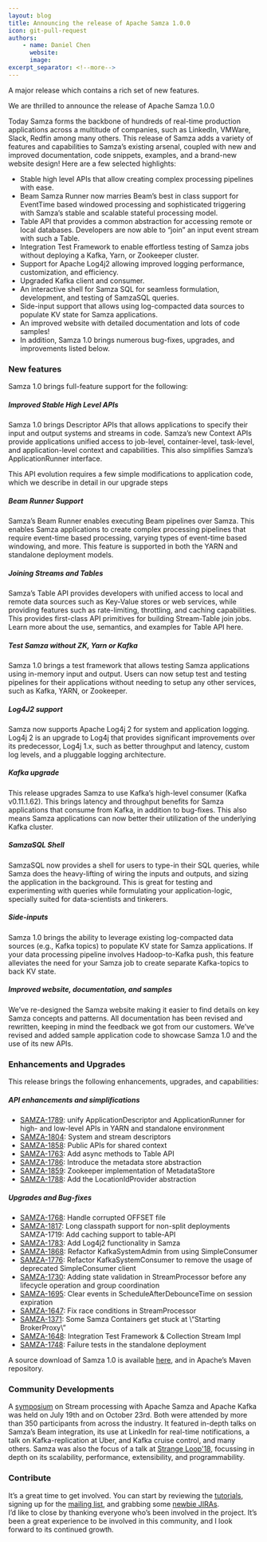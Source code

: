 ```yaml
---
layout: blog
title: Announcing the release of Apache Samza 1.0.0
icon: git-pull-request
authors:
    - name: Daniel Chen
      website: 
      image: 
excerpt_separator: <!--more-->
---
```

<!--
   Licensed to the Apache Software Foundation (ASF) under one or more
   contributor license agreements.  See the NOTICE file distributed with
   this work for additional information regarding copyright ownership.
   The ASF licenses this file to You under the Apache License, Version 2.0
   (the "License"); you may not use this file except in compliance with
   the License.  You may obtain a copy of the License at

       http://www.apache.org/licenses/LICENSE-2.0

   Unless required by applicable law or agreed to in writing, software
   distributed under the License is distributed on an "AS IS" BASIS,
   WITHOUT WARRANTIES OR CONDITIONS OF ANY KIND, either express or implied.
   See the License for the specific language governing permissions and
   limitations under the License.
-->


A major release which contains a rich set of new features.

<!--more-->


We are thrilled to announce the release of Apache Samza 1.0.0

Today Samza forms the backbone of hundreds of real-time production applications across a multitude of companies, such as LinkedIn, VMWare, Slack, Redfin among many others. This release of Samza adds a variety of features and capabilities to Samza’s existing arsenal, coupled with new and improved documentation, code snippets, examples, and a brand-new website design! Here are a few selected highlights:

- Stable high level APIs that allow creating complex processing pipelines with ease.
- Beam Samza Runner now marries Beam’s best in class support for EventTime based windowed processing and sophisticated triggering with Samza’s stable and scalable stateful processing model.
- Table API that provides a common abstraction for accessing remote or local databases. Developers are now able to “join” an input event stream with such a Table.
- Integration Test Framework to enable effortless testing of Samza jobs without deploying a Kafka, Yarn, or Zookeeper cluster.
- Support for Apache Log4j2 allowing improved logging performance, customization, and efficiency.
- Upgraded Kafka client and consumer.
- An interactive shell for Samza SQL for seamless formulation, development, and testing of SamzaSQL queries.
- Side-input support that allows using log-compacted data sources to populate KV state for Samza applications.
- An improved website with detailed documentation and lots of code samples!
- In addition, Samza 1.0 brings numerous bug-fixes, upgrades, and improvements listed below.

### New features
Samza 1.0 brings full-feature support for the following:

##### Improved Stable High Level APIs
Samza 1.0 brings Descriptor APIs that allows applications to specify their input and output systems and streams in code. Samza’s new Context APIs provide applications unified access to job-level, container-level, task-level, and application-level context and capabilities. This also simplifies Samza’s ApplicationRunner interface.

This API evolution requires a few simple modifications to application code, which we describe in detail in our upgrade steps

##### Beam Runner Support
Samza’s Beam Runner enables executing Beam pipelines over Samza. This enables Samza applications to create complex processing pipelines that require event-time based processing, varying types of event-time based windowing, and more. This feature is supported in both the YARN and standalone deployment models.

##### Joining Streams and Tables
Samza’s Table API provides developers with unified access to local and remote data sources such as Key-Value stores or web services, while providing features such as rate-limiting, throttling, and caching capabilities. This provides first-class API primitives for building Stream-Table join jobs. Learn more about the use, semantics, and examples for Table API here.

##### Test Samza without ZK, Yarn or Kafka
Samza 1.0 brings a test framework that allows testing Samza applications using in-memory input and output. Users can now setup test and testing pipelines for their applications without needing to setup any other services, such as Kafka, YARN, or Zookeeper.

##### Log4J2 support
Samza now supports Apache Log4j 2 for system and application logging. Log4j 2 is an upgrade to Log4j that provides significant improvements over its predecessor, Log4j 1.x, such as better throughput and latency, custom log levels, and a pluggable logging architecture.

##### Kafka upgrade
This release upgrades Samza to use Kafka’s high-level consumer (Kafka v0.11.1.62). This brings latency and throughput benefits for Samza applications that consume from Kafka, in addition to bug-fixes. This also means Samza applications can now better their utilization of the underlying Kafka cluster.

##### SamzaSQL Shell
SamzaSQL now provides a shell for users to type-in their SQL queries, while Samza does the heavy-lifting of wiring the inputs and outputs, and sizing the application in the background. This is great for testing and experimenting with queries while formulating your application-logic, specially suited for data-scientists and tinkerers.

##### Side-inputs
Samza 1.0 brings the ability to leverage existing log-compacted data sources (e.g., Kafka topics) to populate KV state for Samza applications. If your data processing pipeline involves Hadoop-to-Kafka push, this feature alleviates the need for your Samza job to create separate Kafka-topics to back KV state.

##### Improved website, documentation, and samples
We’ve re-designed the Samza website making it easier to find details on key Samza concepts and patterns. All documentation has been revised and rewritten, keeping in mind the feedback we got from our customers. We’ve revised and added sample application code to showcase Samza 1.0 and the use of its new APIs.

### Enhancements and Upgrades
This release brings the following enhancements, upgrades, and capabilities:

##### API enhancements and simplifications
-   [SAMZA-1789](https://issues.apache.org/jira/browse/SAMZA-1789): unify ApplicationDescriptor and ApplicationRunner for high- and low-level APIs in YARN and standalone environment
-   [SAMZA-1804](https://issues.apache.org/jira/browse/SAMZA-1804): System and stream descriptors
-   [SAMZA-1858](https://issues.apache.org/jira/browse/SAMZA-1858): Public APIs for shared context
-   [SAMZA-1763](https://issues.apache.org/jira/browse/SAMZA-1763): Add async methods to Table API
-   [SAMZA-1786](https://issues.apache.org/jira/browse/SAMZA-1786): Introduce the metadata store abstraction
-   [SAMZA-1859](https://issues.apache.org/jira/browse/SAMZA-1859): Zookeeper implementation of MetadataStore
-   [SAMZA-1788](https://issues.apache.org/jira/browse/SAMZA-1788): Add the LocationIdProvider abstraction

##### Upgrades and Bug-fixes
-   [SAMZA-1768](https://issues.apache.org/jira/browse/SAMZA-1768): Handle corrupted OFFSET file
-   [SAMZA-1817](https://issues.apache.org/jira/browse/SAMZA-1817): Long classpath support for non-split deployments SAMZA-1719: Add caching support to table-API
-   [SAMZA-1783](https://issues.apache.org/jira/browse/SAMZA-1783): Add Log4j2 functionality in Samza
-   [SAMZA-1868](https://issues.apache.org/jira/browse/SAMZA-1868): Refactor KafkaSystemAdmin from using SimpleConsumer
-   [SAMZA-1776](https://issues.apache.org/jira/browse/SAMZA-1776): Refactor KafkaSystemConsumer to remove the usage of deprecated SimpleConsumer client
-   [SAMZA-1730](https://issues.apache.org/jira/browse/SAMZA-1730): Adding state validation in StreamProcessor before any lifecycle operation and group coordination
-   [SAMZA-1695](https://issues.apache.org/jira/browse/SAMZA-1695): Clear events in ScheduleAfterDebounceTime on session expiration
-   [SAMZA-1647](https://issues.apache.org/jira/browse/SAMZA-1647): Fix race conditions in StreamProcessor
-   [SAMZA-1371](https://issues.apache.org/jira/browse/SAMZA-1371): Some Samza Containers get stuck at \“Starting BrokerProxy\”
-   [SAMZA-1648](https://issues.apache.org/jira/browse/SAMZA-1648): Integration Test Framework & Collection Stream Impl
-   [SAMZA-1748](https://issues.apache.org/jira/browse/SAMZA-1748): Failure tests in the standalone deployment

A source download of Samza 1.0 is available [here](https://dist.apache.org/repos/dist/release/samza/1.0.0/), and in Apache’s Maven repository.

### Community Developments
A [symposium](https://www.meetup.com/Stream-Processing-Meetup-LinkedIn/events/251481797) on Stream processing with Apache Samza and Apache Kafka was held on July 19th and on October 23rd. Both were attended by more than 350 participants from across the industry. It featured in-depth talks on Samza’s Beam integration, its use at LinkedIn for real-time notifications, a talk on Kafka-replication at Uber, and Kafka cruise control, and many others.
Samza was also the focus of a talk at [Strange Loop'18](https://www.youtube.com/watch?v=2y8QImf-RpI), focussing in depth on its scalability, performance, extensibility, and programmability.



### Contribute

It’s a great time to get involved. You can start by reviewing the [tutorials](http://samza.apache.org/startup/preview/#try-it-out), signing up for the [mailing list](http://samza.apache.org/community/mailing-lists.html), and grabbing some [newbie JIRAs](https://issues.apache.org/jira/issues/?jql=project%20%3D%20SAMZA%20AND%20labels%20%3D%20newbie%20AND%20status%20%3D%20Open).  
I’d like to close by thanking everyone who’s been involved in the project. It’s been a great experience to be involved in this community, and I look forward to its continued growth.
